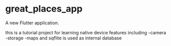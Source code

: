 # great_places_app

A new Flutter application.

this is a tutorial project for learning native device features including
-camera
-storage
-maps
and sqflite is used as internal database
